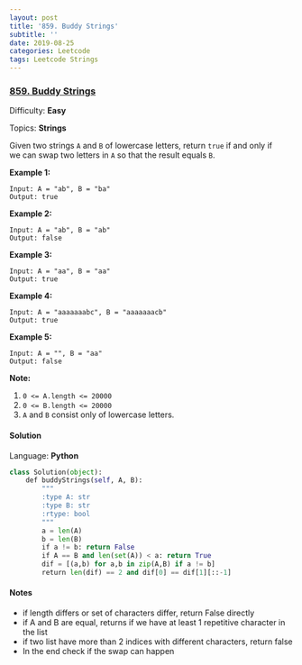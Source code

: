 ```yaml
---
layout: post
title: '859. Buddy Strings'
subtitle: ''
date: 2019-08-25
categories: Leetcode
tags: Leetcode Strings
---
```

### [859\. Buddy Strings](https://leetcode.com/problems/buddy-strings/)

Difficulty: **Easy**

Topics: **Strings**

Given two strings `A` and `B` of lowercase letters, return `true` if and only if we can swap two letters in `A` so that the result equals `B`.

**Example 1:**


```
Input: A = "ab", B = "ba"
Output: true
```


**Example 2:**

```
Input: A = "ab", B = "ab"
Output: false
```


**Example 3:**

```
Input: A = "aa", B = "aa"
Output: true
```


**Example 4:**

```
Input: A = "aaaaaaabc", B = "aaaaaaacb"
Output: true
```


**Example 5:**

```
Input: A = "", B = "aa"
Output: false
```

**<span style="display: inline;">Note:</span>**

1.  `0 <= A.length <= 20000`
2.  `0 <= B.length <= 20000`
3.  `A` and `B` consist only of lowercase letters.


#### Solution

Language: **Python**

```python
class Solution(object):
    def buddyStrings(self, A, B):
        """
        :type A: str
        :type B: str
        :rtype: bool
        """
        a = len(A)
        b = len(B)
        if a != b: return False
        if A == B and len(set(A)) < a: return True
        dif = [(a,b) for a,b in zip(A,B) if a != b]
        return len(dif) == 2 and dif[0] == dif[1][::-1]
```

#### Notes
- if length differs or set of characters differ, return False directly
- if A and B are equal, returns if we have at least 1 repetitive character in the list
- if two list have more than 2 indices with different characters, return false
- In the end check if the swap can happen
